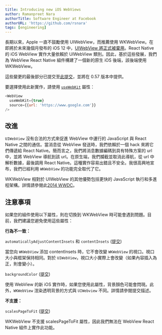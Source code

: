 ```yaml
---
title: Introducing new iOS WebViews
author: Ramanpreet Nara
authorTitle: Software Engineer at Facebook
authorURL: 'https://github.com/rsnara'
tags: [engineering]
---
```


長期以來，Apple 一直不鼓勵使用 UIWebView，而推薦使用 WKWebView。在即將於未來幾個月發布的 iOS 12 中，[UIWebView 將正式被棄用](https://developer.apple.com/videos/play/wwdc2018/234/?time=104)。React Native 的 iOS WebView 實作大量依賴於 UIWebView 類別。因此，基於這些發展，我們為 WebView React Native 組件構建了一個新的原生 iOS 後端，該後端使用 WKWebView。

這些變更的最後部分已提交至[此提交](https://github.com/facebook/react-native/commit/33b353c97c31190439a22febbd3d2a9ead49d3c9)，並將在 0.57 版本中提供。

要選擇使用此新實作，請使用 [`useWebKit`](https://reactnative.dev/docs/0.63/webview#usewebkit) 屬性：

```js
<WebView
  useWebKit={true}
  source={{url: 'https://www.google.com'}}
/>
```

## 改進

`UIWebView` 沒有合法的方式來促進 WebView 中運行的 JavaScript 與 React Native 之間的通信。當消息從 WebView 發送時，我們依賴於一個 hack 來將它們傳遞給 React Native。簡而言之，我們將消息數據編碼到具有特殊方案的 url 中，並將 WebView 導航到該 url。在原生端，我們攔截並取消此導航，從 url 中解析數據，最後調用 React Native。這種實作容易出錯且不安全。我很高興地宣布，我們已經利用 `WKWebView` 的功能完全取代了它。

WKWebView 相對於 UIWebView 的其他優勢包括更快的 JavaScript 執行和多進程架構。詳情請參閱此[2014 WWDC](https://developer.apple.com/videos/play/wwdc2014/206)。

## 注意事項

如果您的組件使用以下屬性，則在切換到 WKWebView 時可能會遇到問題。目前，我們建議您避免使用這些屬性：

**行為不一致：**

`automaticallyAdjustContentInsets` 和 `contentInsets` ([提交](https://github.com/facebook/react-native/commit/bacfd9297657569006bab2b1f024ad1f289b1b27))

當您向 `WKWebView` 添加 contentInsets 時，它不會改變 `WKWebView` 的視口。視口大小與框架保持相同。對於 `UIWebView`，視口大小實際上會改變（如果內容插入為正，則會變小）。

`backgroundColor` ([提交](https://github.com/facebook/react-native/commit/215fa14efc2a817c7e038075163491c8d21526fd))

使用 WebView 的新 iOS 實作時，如果您使用此屬性，背景顏色可能會閃現。此外，`WKWebView` 渲染透明背景的方式與 `UIWebview` 不同。詳情請參閱提交描述。

**不支援：**

`scalesPageToFit` ([提交](https://github.com/facebook/react-native/commit/b18fddadfeae5512690a0a059a4fa80c864f43a3))

WKWebView 不支援 scalesPageToFit 屬性，因此我們無法在 WebView React Native 組件上實作此功能。